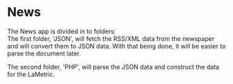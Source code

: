 # News
The News app is divided in to folders: </br>
The first folder, 'JSON', will fetch the RSS/XML data from the newspaper and will convert them to JSON data. With that being done, it will be easier to parse the document later.

The second folder, 'PHP', will parse the JSON data and construct the data for the LaMetric.